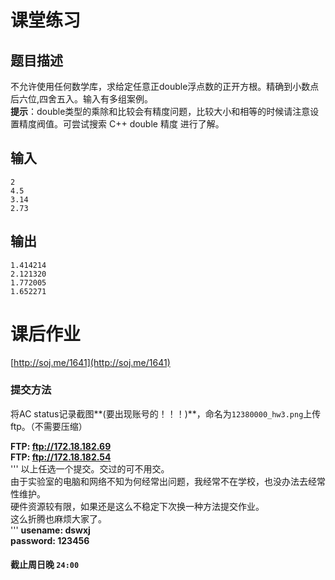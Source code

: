 # 课堂练习

## 题目描述
不允许使用任何数学库，求给定任意正double浮点数的正开方根。精确到小数点后六位,四舍五入。输入有多组案例。  
**提示**：double类型的乘除和比较会有精度问题，比较大小和相等的时候请注意设置精度阀值。可尝试搜索 C++ double 精度 进行了解。

## 输入
```
2  
4.5  
3.14  
2.73  
```

## 输出
```
1.414214  
2.121320
1.772005
1.652271
```

# 课后作业
[http://soj.me/1641](http://soj.me/1641)

### 提交方法
将AC status记录截图**(要出现账号的！！！)**，命名为`12380000_hw3.png`上传ftp。（不需要压缩）  

**FTP:  ftp://172.18.182.69**  
**FTP:  ftp://172.18.182.54**  
'''
以上任选一个提交。交过的可不用交。  
由于实验室的电脑和网络不知为何经常出问题，我经常不在学校，也没办法去经常性维护。  
硬件资源较有限，如果还是这么不稳定下次换一种方法提交作业。  
这么折腾也麻烦大家了。  
'''
**usename: dswxj**  
**password: 123456**  


#### 截止周日晚 `24:00`
